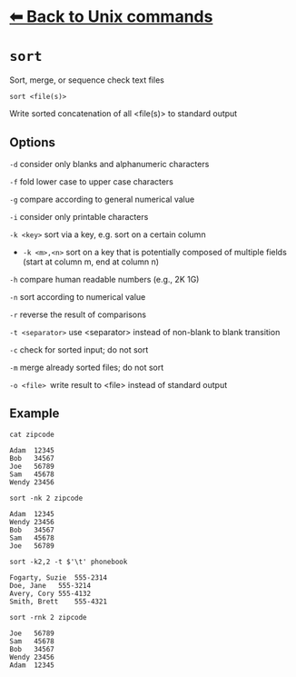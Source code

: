 # [⬅ Back	to Unix commands](unix.md)
# `sort`
Sort, merge, or sequence check text files

`sort <file(s)>`

Write sorted concatenation of all &lt;file(s)&gt; to standard output

## Options
`-d` consider only blanks and alphanumeric characters

`-f` fold lower case to upper case characters

`-g` compare according to general numerical value

`-i` consider only printable characters

`-k <key>` sort via a key, e.g. sort on a certain column
- `-k <m>,<n>` sort on a key that is potentially composed of multiple fields (start at column m, end at column n)

`-h` compare human readable numbers (e.g., 2K 1G)

`-n` sort according to numerical value

`-r` reverse the result of comparisons

`-t <separator>` use &lt;separator&gt; instead of non-blank to blank transition

`-c` check for sorted input; do not sort

`-m` merge already sorted files; do not sort

`-o <file> `write result to &lt;file&gt; instead of standard output

## Example
`cat zipcode`
```
Adam  12345
Bob   34567
Joe   56789
Sam   45678
Wendy 23456
```

`sort -nk 2 zipcode`
```
Adam  12345
Wendy 23456
Bob   34567
Sam   45678
Joe   56789
```

`sort -k2,2 -t $'\t' phonebook`
```
Fogarty, Suzie	555-2314
Doe, Jane	555-3214
Avery, Cory	555-4132
Smith, Brett	555-4321
```

`sort -rnk 2 zipcode`
```
Joe   56789
Sam   45678
Bob   34567
Wendy 23456
Adam  12345
```
